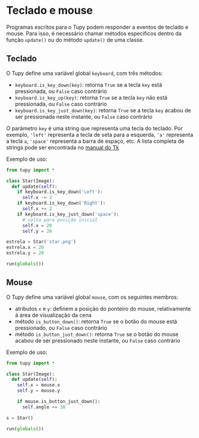 # Teclado e mouse

Programas escritos para o Tupy podem responder a eventos de teclado e mouse. Para isso, é necessário chamar métodos específicos dentro da função `update()` ou do método `update()` de uma classe.

## Teclado

O Tupy define uma variável global `keyboard`, com três métodos:

- `keyboard.is_key_down(key)`: retorna `True` se a tecla `key` está pressionada, ou `False` caso contrário
- `keyboard.is_key_up(key)`: retorna `True` se a tecla `key` não está pressionada, ou `False` caso contrário
- `keyboard.is_key_just_down(key)`: retorna `True` se a tecla `key` acabou de ser pressionada neste instante, ou `False` caso contrário

O parâmetro `key` é uma string que representa uma tecla do teclado. Por exemplo, `'left'` representa a tecla de seta para a esquerda, `'a'` representa a tecla `a`, `'space'` representa a barra de espaço, etc. A lista completa de strings pode ser encontrada no [manual do Tk](https://www.tcl.tk/man/tcl8.4/TkCmd/keysyms.html)

Exemplo de uso:

```python
from tupy import *

class Star(Image):
  def update(self):
    if keyboard.is_key_down('Left'):
      self.x -= 2
    if keyboard.is_key_down('Right'):
      self.x += 2
    if keyboard.is_key_just_down('space'):
      # volta para posição inicial
      self.x = 20
      self.y = 20

estrela = Star('star.png')
estrela.x = 20
estrela.y = 20

run(globals())
```

## Mouse

O Tupy define uma variável global `mouse`, com os seguintes membros:

- atributos `x` e `y`: definem a posição do ponteiro do mouse, relativamente à área de visualização da cena
- método `is_button_down()`: retorna `True` se o botão do mouse está pressionado, ou `False` caso contrário
- método `is_button_just_down()`: retorna `True` se o botão do mouse acabou de ser pressionado neste instante, ou `False` caso contrário

Exemplo de uso:

```python
from tupy import *

class Star(Image):
  def update(self):
    self.x = mouse.x
    self.y = mouse.y

    if mouse.is_button_just_down():
      self.angle += 30

s = Star()

run(globals())
```